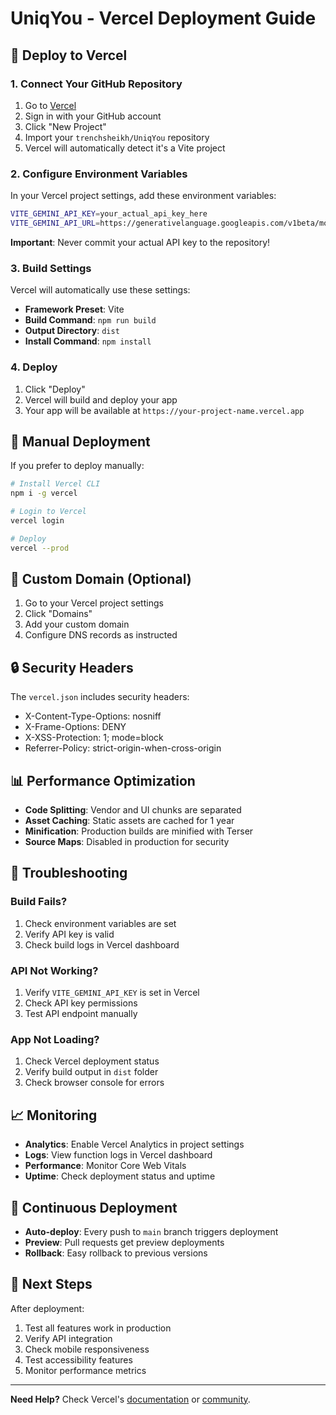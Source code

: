 # UniqYou - Vercel Deployment Guide

## 🚀 Deploy to Vercel

### 1. Connect Your GitHub Repository

1. Go to [Vercel](https://vercel.com)
2. Sign in with your GitHub account
3. Click "New Project"
4. Import your `trenchsheikh/UniqYou` repository
5. Vercel will automatically detect it's a Vite project

### 2. Configure Environment Variables

In your Vercel project settings, add these environment variables:

```bash
VITE_GEMINI_API_KEY=your_actual_api_key_here
VITE_GEMINI_API_URL=https://generativelanguage.googleapis.com/v1beta/models/gemini-1.5-flash:generateContent
```

**Important**: Never commit your actual API key to the repository!

### 3. Build Settings

Vercel will automatically use these settings:
- **Framework Preset**: Vite
- **Build Command**: `npm run build`
- **Output Directory**: `dist`
- **Install Command**: `npm install`

### 4. Deploy

1. Click "Deploy"
2. Vercel will build and deploy your app
3. Your app will be available at `https://your-project-name.vercel.app`

## 🔧 Manual Deployment

If you prefer to deploy manually:

```bash
# Install Vercel CLI
npm i -g vercel

# Login to Vercel
vercel login

# Deploy
vercel --prod
```

## 📱 Custom Domain (Optional)

1. Go to your Vercel project settings
2. Click "Domains"
3. Add your custom domain
4. Configure DNS records as instructed

## 🔒 Security Headers

The `vercel.json` includes security headers:
- X-Content-Type-Options: nosniff
- X-Frame-Options: DENY
- X-XSS-Protection: 1; mode=block
- Referrer-Policy: strict-origin-when-cross-origin

## 📊 Performance Optimization

- **Code Splitting**: Vendor and UI chunks are separated
- **Asset Caching**: Static assets are cached for 1 year
- **Minification**: Production builds are minified with Terser
- **Source Maps**: Disabled in production for security

## 🐛 Troubleshooting

### Build Fails?
1. Check environment variables are set
2. Verify API key is valid
3. Check build logs in Vercel dashboard

### API Not Working?
1. Verify `VITE_GEMINI_API_KEY` is set in Vercel
2. Check API key permissions
3. Test API endpoint manually

### App Not Loading?
1. Check Vercel deployment status
2. Verify build output in `dist` folder
3. Check browser console for errors

## 📈 Monitoring

- **Analytics**: Enable Vercel Analytics in project settings
- **Logs**: View function logs in Vercel dashboard
- **Performance**: Monitor Core Web Vitals
- **Uptime**: Check deployment status and uptime

## 🔄 Continuous Deployment

- **Auto-deploy**: Every push to `main` branch triggers deployment
- **Preview**: Pull requests get preview deployments
- **Rollback**: Easy rollback to previous versions

## 🎯 Next Steps

After deployment:
1. Test all features work in production
2. Verify API integration
3. Check mobile responsiveness
4. Test accessibility features
5. Monitor performance metrics

---

**Need Help?** Check Vercel's [documentation](https://vercel.com/docs) or [community](https://github.com/vercel/vercel/discussions).

